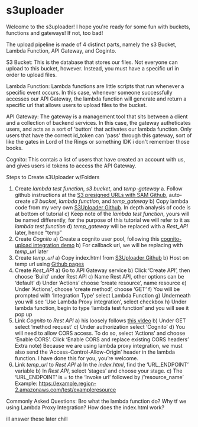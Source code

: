 # s3uploader
Welcome to the s3uploader! I hope you're ready for some fun with buckets, functions and gateways! If not, too bad! 

The upload pipeline is made of 4 distinct parts, namely the s3 Bucket, Lambda Function, API Gateway, and Coginto.

S3 Bucket: This is the database that stores our files. Not everyone can upload to this bucket, however. Instead, you must have a specific url in order to upload files.

Lambda Function: Lambda functions are little scripts that run whenever a specific event occurs. In this case, whenever someone successfully accesses our API Gateway, the lambda function will generate and return a specific url that allows users to upload files to the bucket. 

API Gateway: The gateway is a management tool that sits between a client and a collection of backend services. In this case, the gateway autheticates users, and acts as a sort of 'button' that activates our lambda function. Only users that have the correct id_token can 'pass' through this gateway, sort of like the gates in Lord of the Rings or something IDK i don't remember those books.

Cognito: This contais a list of users that have created an account with us, and gives users id tokens to access the API Gateway. 


Steps to Create s3Uploader w/Folders
1) Create *lambda test function*, *s3 bucket*, and *temp-gateway*
        a. Follow github instructions at the [S3 presigned URLs with SAM Github](https://github.com/aws-samples/amazon-s3-presigned-urls-aws-sam), auto-create *s3 bucket*, *lambda function*, and *temp_gateway*
        b) Copy lambda code from my very own [S3Uploader Github](https://github.com/SamuelTWu/s3uploader). In depth analysis of code is at bottom of tutorial
        c) Keep note of the *lambda test function*, yours will be named differently, for the purpose of this tutorial we will refer to it as *lambda test function*
        d) *temp_gateway* will be replaced with a *Rest_API* later, hence “temp”
2) Create *Cognito*
        a) Create a cognito user pool, following this [cognito-upload integration demo](https://www.youtube.com/watch?v=o7OHogUcRmI)
        b) For callback url, we will be replacing with *temp_url* later
3) Create *temp_url*
        a) Copy index.html from [S3Uploader Github](https://github.com/SamuelTWu/s3uploader)
        b) Host on temp url using [Github pages](https://www.youtube.com/watch?v=8hrJ4oN1u_8)
4) Create *Rest_API*
        a) Go to API Gateway service
        b) Click ‘Create API’, then choose ‘Build’ under Rest API
        c) Name Rest API, other options can be ‘default’
        d) Under ‘Actions’ choose ‘create resource’, name resource
        e) Under ‘Actions’, choose ‘create method’, choose ‘GET’
        f) You will be prompted with ‘Integration Type’ select Lambda Function
        g) Underneath you will see ‘Use Lambda Proxy integration’, select checkbox
        h) Under lambda function, begin to type ‘lambda test function’ and you will see it pop up
5) Link *Cognito* to *Rest API*
          a) his loosely follows [this video](https://www.youtube.com/watch?v=oFSU6rhFETk)
          b) Under GET select ‘method request’
          c) Under authorization select ‘Cognito’
          d) You will need to allow CORS access. To do so, select ‘Actions’ and choose ‘Enable CORS’. Click ‘Enable CORS and replace existing CORS headers’
          Extra note) Because we are using lambda proxy integration, we must also send the ‘Access-Control-Allow-Origin’ header in the lambda function. I have done this for you, you’re welcome.
6) Link *temp_url* to *Rest API*
        a) In the *index.html*, find the ‘URL_ENDPOINT’ variable
        b) In *Rest API*, select ‘stages’ and choose your stage. 
        c) The ‘URL_ENDPOINT’ is = to the ‘Invoke url’ followed by /’resource_name’
           Example: https://example.region-2.amazonaws.com/test/exampleresource


Commonly Asked Questions:
Bro what the lambda function do?
Why tf we using Lambda Proxy Integration?
How does the index.html work?

ill answer these later chill

